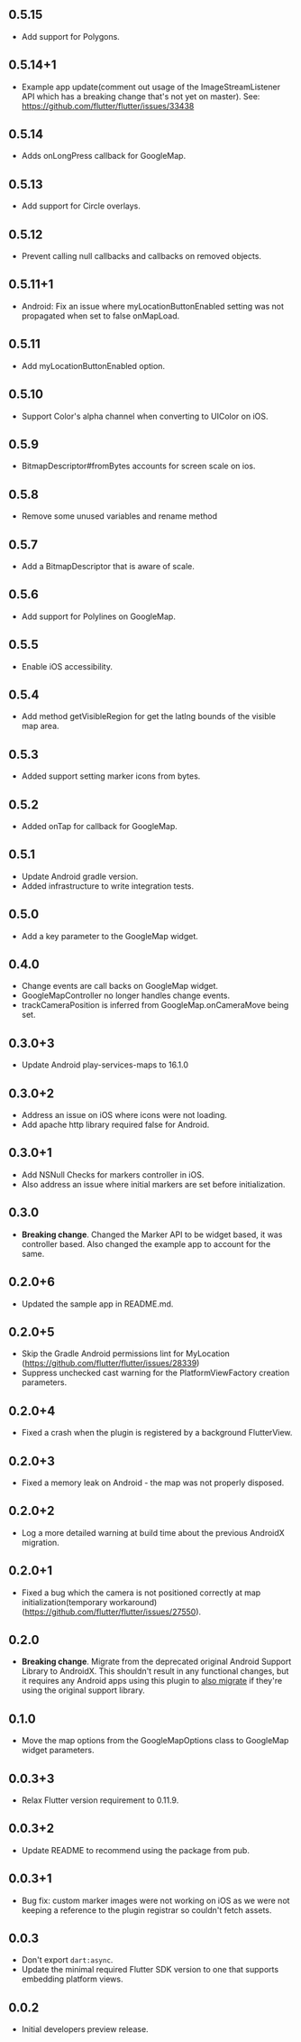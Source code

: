 ## 0.5.15

* Add support for Polygons.

## 0.5.14+1

* Example app update(comment out usage of the ImageStreamListener API which has a breaking change
  that's not yet on master). See: https://github.com/flutter/flutter/issues/33438

## 0.5.14

* Adds onLongPress callback for GoogleMap.

## 0.5.13

* Add support for Circle overlays.

## 0.5.12

* Prevent calling null callbacks and callbacks on removed objects.

## 0.5.11+1

* Android: Fix an issue where myLocationButtonEnabled setting was not propagated when set to false onMapLoad.

## 0.5.11

* Add myLocationButtonEnabled option.

## 0.5.10

* Support Color's alpha channel when converting to UIColor on iOS.

## 0.5.9

* BitmapDescriptor#fromBytes accounts for screen scale on ios.

## 0.5.8

* Remove some unused variables and rename method

## 0.5.7

* Add a BitmapDescriptor that is aware of scale.

## 0.5.6

* Add support for Polylines on GoogleMap.

## 0.5.5

* Enable iOS accessibility.

## 0.5.4

* Add method getVisibleRegion for get the latlng bounds of the visible map area.

## 0.5.3

* Added support setting marker icons from bytes.

## 0.5.2

* Added onTap for callback for GoogleMap.

## 0.5.1

* Update Android gradle version.
* Added infrastructure to write integration tests.

## 0.5.0

* Add a key parameter to the GoogleMap widget.

## 0.4.0

* Change events are call backs on GoogleMap widget.
* GoogleMapController no longer handles change events.
* trackCameraPosition is inferred from GoogleMap.onCameraMove being set.

## 0.3.0+3

* Update Android play-services-maps to 16.1.0

## 0.3.0+2

* Address an issue on iOS where icons were not loading.
* Add apache http library required false for Android.

## 0.3.0+1

* Add NSNull Checks for markers controller in iOS.
* Also address an issue where initial markers are set before initialization.

## 0.3.0

* **Breaking change**. Changed the Marker API to be
  widget based, it was controller based. Also changed the
  example app to account for the same.

## 0.2.0+6

* Updated the sample app in README.md.

## 0.2.0+5

* Skip the Gradle Android permissions lint for MyLocation (https://github.com/flutter/flutter/issues/28339)
* Suppress unchecked cast warning for the PlatformViewFactory creation parameters.

## 0.2.0+4

* Fixed a crash when the plugin is registered by a background FlutterView.

## 0.2.0+3

* Fixed a memory leak on Android - the map was not properly disposed.

## 0.2.0+2

* Log a more detailed warning at build time about the previous AndroidX
  migration.

## 0.2.0+1

* Fixed a bug which the camera is not positioned correctly at map initialization(temporary workaround)(https://github.com/flutter/flutter/issues/27550).

## 0.2.0

* **Breaking change**. Migrate from the deprecated original Android Support
  Library to AndroidX. This shouldn't result in any functional changes, but it
  requires any Android apps using this plugin to [also
  migrate](https://developer.android.com/jetpack/androidx/migrate) if they're
  using the original support library.

## 0.1.0

* Move the map options from the GoogleMapOptions class to GoogleMap widget parameters.

## 0.0.3+3

* Relax Flutter version requirement to 0.11.9.

## 0.0.3+2

* Update README to recommend using the package from pub.

## 0.0.3+1

* Bug fix: custom marker images were not working on iOS as we were not keeping
  a reference to the plugin registrar so couldn't fetch assets.

## 0.0.3

* Don't export `dart:async`.
* Update the minimal required Flutter SDK version to one that supports embedding platform views.

## 0.0.2

* Initial developers preview release.
